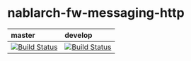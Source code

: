 # nablarch-fw-messaging-http 

| master | develop |
|:-----------|:------------|
|[![Build Status](https://travis-ci.org/nablarch/nablarch-fw-messaging-http.svg?branch=master)](https://travis-ci.org/nablarch/nablarch-fw-messaging-http)|[![Build Status](https://travis-ci.org/nablarch/nablarch-fw-messaging-http.svg?branch=develop)](https://travis-ci.org/nablarch/nablarch-fw-messaging-http)|
